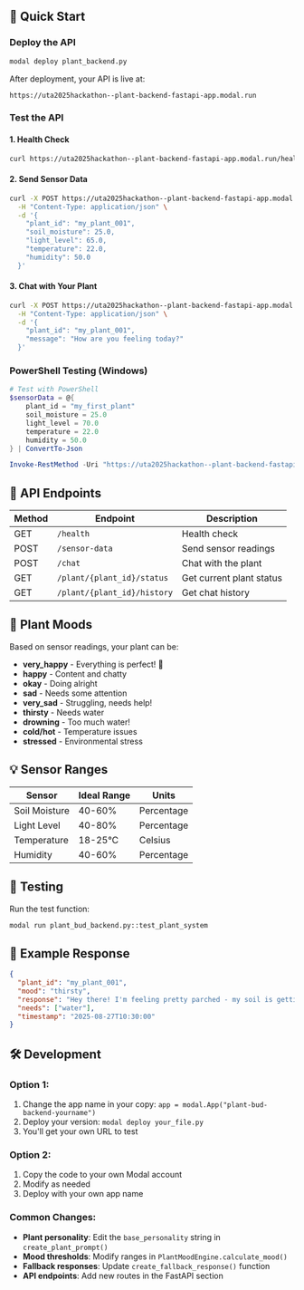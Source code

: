 
## 🚀 Quick Start

### Deploy the API
```bash
modal deploy plant_backend.py
```

After deployment, your API is live at:
```
https://uta2025hackathon--plant-backend-fastapi-app.modal.run
```

### Test the API

#### 1. Health Check
```bash
curl https://uta2025hackathon--plant-backend-fastapi-app.modal.run/health
```

#### 2. Send Sensor Data
```bash
curl -X POST https://uta2025hackathon--plant-backend-fastapi-app.modal.run/sensor-data \
  -H "Content-Type: application/json" \
  -d '{
    "plant_id": "my_plant_001",
    "soil_moisture": 25.0,
    "light_level": 65.0,
    "temperature": 22.0,
    "humidity": 50.0
  }'
```

#### 3. Chat with Your Plant
```bash
curl -X POST https://uta2025hackathon--plant-backend-fastapi-app.modal.run/chat \
  -H "Content-Type: application/json" \
  -d '{
    "plant_id": "my_plant_001",
    "message": "How are you feeling today?"
  }'
```

### PowerShell Testing (Windows)
```powershell
# Test with PowerShell
$sensorData = @{
    plant_id = "my_first_plant"
    soil_moisture = 25.0
    light_level = 70.0
    temperature = 22.0
    humidity = 50.0
} | ConvertTo-Json

Invoke-RestMethod -Uri "https://uta2025hackathon--plant-backend-fastapi-app.modal.run/sensor-data" -Method Post -Body $sensorData -ContentType "application/json"
```

## 📡 API Endpoints

| Method | Endpoint | Description |
|--------|----------|-------------|
| GET | `/health` | Health check |
| POST | `/sensor-data` | Send sensor readings |
| POST | `/chat` | Chat with the plant |
| GET | `/plant/{plant_id}/status` | Get current plant status |
| GET | `/plant/{plant_id}/history` | Get chat history |

## 🌿 Plant Moods

Based on sensor readings, your plant can be:
- **very_happy** - Everything is perfect! 🌟
- **happy** - Content and chatty
- **okay** - Doing alright
- **sad** - Needs some attention
- **very_sad** - Struggling, needs help!
- **thirsty** - Needs water
- **drowning** - Too much water!
- **cold/hot** - Temperature issues
- **stressed** - Environmental stress

## 💡 Sensor Ranges

| Sensor | Ideal Range | Units |
|--------|-------------|-------|
| Soil Moisture | 40-60% | Percentage |
| Light Level | 40-80% | Percentage |
| Temperature | 18-25°C | Celsius |
| Humidity | 40-60% | Percentage |

## 🧪 Testing

Run the test function:
```bash
modal run plant_bud_backend.py::test_plant_system
```

## 📝 Example Response

```json
{
  "plant_id": "my_plant_001",
  "mood": "thirsty",
  "response": "Hey there! I'm feeling pretty parched - my soil is getting dry and I could really use a drink! 💧",
  "needs": ["water"],
  "timestamp": "2025-08-27T10:30:00"
}
```

## 🛠️ Development

### Option 1:
1. Change the app name in your copy: `app = modal.App("plant-bud-backend-yourname")`
2. Deploy your version: `modal deploy your_file.py`
3. You'll get your own URL to test

### Option 2:
1. Copy the code to your own Modal account
2. Modify as needed
3. Deploy with your own app name

### Common Changes:
- **Plant personality**: Edit the `base_personality` string in `create_plant_prompt()`
- **Mood thresholds**: Modify ranges in `PlantMoodEngine.calculate_mood()`
- **Fallback responses**: Update `create_fallback_response()` function
- **API endpoints**: Add new routes in the FastAPI section
